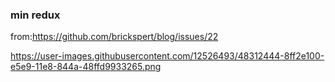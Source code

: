 ### min redux

from:https://github.com/brickspert/blog/issues/22

https://user-images.githubusercontent.com/12526493/48312444-8ff2e100-e5e9-11e8-844a-48ffd9933265.png
